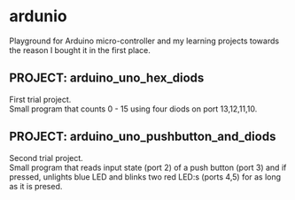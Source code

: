 # ardunio
Playground for Arduino micro-controller and my learning projects towards the reason I bought it in the first place.

## PROJECT: arduino_uno_hex_diods
First trial project.  
Small program that counts 0 - 15 using four diods on port 13,12,11,10.

## PROJECT: arduino_uno_pushbutton_and_diods
Second trial project.  
Small program that reads input state (port 2) of a push button (port 3) and if pressed, unlights blue LED and blinks two red LED:s (ports 4,5) for as long as it is presed.


